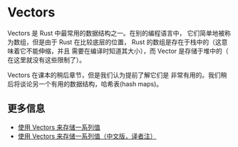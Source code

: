 # Vectors

Vectors 是 Rust 中最常用的数据结构之一。在别的编程语言中，
它们简单地被称为数组，但是由于 Rust 在比较底层的位置，
Rust 的数组是存在于栈中的（这意味着它不能伸缩，并且
需要在编译时知道其大小），而 Vector 是存储于堆中的（
在这里就没有这些限制了）。

Vectors 在课本的稍后章节，但是我们认为提前了解它们是
非常有用的。我们稍后将谈论另一个有用的数据结构，哈希表(hash maps)。

## 更多信息

- [使用 Vectors 来存储一系列值](https://doc.rust-lang.org/stable/book/ch08-01-vectors.html)
- [使用 Vectors 来存储一系列值（中文版，译者注）](https://rustwiki.org/zh-CN/book/ch08-01-vectors.html)
